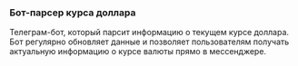 ### Бот-парсер курса доллара
Телеграм-бот, который парсит информацию о текущем курсе доллара. 
Бот регулярно обновляет данные и позволяет пользователям получать актуальную информацию о курсе валюты прямо в мессенджере.
